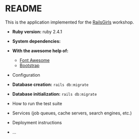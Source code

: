 # README

This is the application implemented for the [RailsGirls](http://guides.railsgirls.com/app) workshop.

* **Ruby version:** ruby 2.4.1

* **System dependencies:**

* **With the awesome help of:**
    * [Font Awesome](http://fontawesome.io/)
    * [Bootstrap](http://getbootstrap.com/)

* Configuration

* **Database creation:** ```rails db:migrate```

* **Database initialization:** ```rails db:migrate```

* How to run the test suite

* Services (job queues, cache servers, search engines, etc.)

* Deployment instructions

* ...
